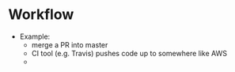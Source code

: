 # Workflow

* Example:
  - merge a PR into master
  - CI tool (e.g. Travis) pushes code up to somewhere like AWS
  - 
